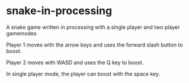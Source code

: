 # snake-in-processing
A snake game written in processing with a single player and two player gamemodes



Player 1 moves with the arrow keys and uses the forward slash button to boost.

Player 2 moves with WASD and uses the Q key to boost.

In single player mode, the player can boost with the space key.
